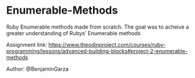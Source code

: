 # Enumerable-Methods

Ruby Enumerable methods made from scratch. 
The goal was to acheive a greater understanding of Rubys' Enumerable methods 

Assignment link: https://www.theodinproject.com/courses/ruby-programming/lessons/advanced-building-blocks#project-2-enumerable-methods 

Author: @BenjaminGarza
